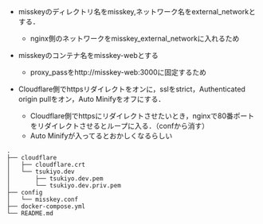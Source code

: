 - misskeyのディレクトリ名をmisskey,ネットワーク名をexternal_networkとする．
  - nginx側のネットワークをmisskey_external_networkに入れるため

- misskeyのコンテナ名をmisskey-webとする
  - proxy_passをhttp://misskey-web:3000に固定するため

- Cloudflare側でhttpsリダイレクトをオンに，sslをstrict，Authenticated origin pullをオン，Auto Minifyをオフにする．
  - Cloudflare側でhttpsにリダイレクトさせたいとき，nginxで80番ポートをリダイレクトさせるとループに入る．（confから消す）
  - Auto Minifyが入ってるとおかしくなるらしい

```
.
├── cloudflare
│   ├── cloudflare.crt
│   └── tsukiyo.dev
│       ├── tsukiyo.dev.pem
│       └── tsukiyo.dev.priv.pem
├── config
│   └── misskey.conf
├── docker-compose.yml
└── README.md
```
